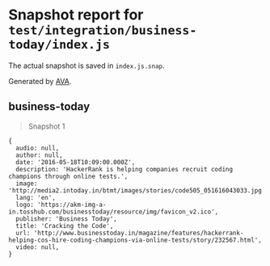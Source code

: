 # Snapshot report for `test/integration/business-today/index.js`

The actual snapshot is saved in `index.js.snap`.

Generated by [AVA](https://avajs.dev).

## business-today

> Snapshot 1

    {
      audio: null,
      author: null,
      date: '2016-05-18T10:09:00.000Z',
      description: 'HackerRank is helping companies recruit coding champions through online tests.',
      image: 'http://media2.intoday.in/btmt/images/stories/code505_051616043033.jpg',
      lang: 'en',
      logo: 'https://akm-img-a-in.tosshub.com/businesstoday/resource/img/favicon_v2.ico',
      publisher: 'Business Today',
      title: 'Cracking the Code',
      url: 'http://www.businesstoday.in/magazine/features/hackerrank-helping-cos-hire-coding-champions-via-online-tests/story/232567.html',
      video: null,
    }
